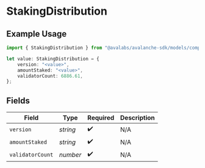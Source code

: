 # StakingDistribution

## Example Usage

```typescript
import { StakingDistribution } from "@avalabs/avalanche-sdk/models/components";

let value: StakingDistribution = {
    version: "<value>",
    amountStaked: "<value>",
    validatorCount: 6886.61,
};
```

## Fields

| Field              | Type               | Required           | Description        |
| ------------------ | ------------------ | ------------------ | ------------------ |
| `version`          | *string*           | :heavy_check_mark: | N/A                |
| `amountStaked`     | *string*           | :heavy_check_mark: | N/A                |
| `validatorCount`   | *number*           | :heavy_check_mark: | N/A                |